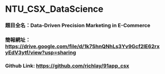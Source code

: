 # NTU_CSX_DataScience

### 題目全名：Data-Driven Precision Marketing in E-Commerce
### 簡報網址： https://drive.google.com/file/d/1k7ShnQNhLs3Yv9Gcf2IE62rxyEdV3ytf/view?usp=sharing
### Github Link: https://github.com/richlay/91app_csx

